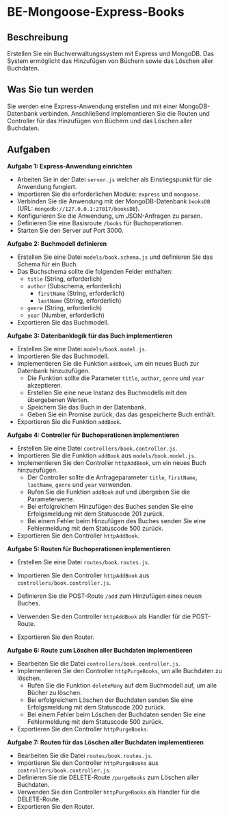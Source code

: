 # BE-Mongoose-Express-Books

## Beschreibung

Erstellen Sie ein Buchverwaltungssystem mit Express und MongoDB. Das System ermöglicht das Hinzufügen von Büchern sowie das Löschen aller Buchdaten.

## Was Sie tun werden

Sie werden eine Express-Anwendung erstellen und mit einer MongoDB-Datenbank verbinden. Anschließend implementieren Sie die Routen und Controller für das Hinzufügen von Büchern und das Löschen aller Buchdaten.

## Aufgaben

**Aufgabe 1: Express-Anwendung einrichten**

-   Arbeiten Sie in der Datei `server.js` welcher als Einstiegspunkt für die Anwendung fungiert.
-   Importieren Sie die erforderlichen Module: `express` und `mongoose`.
-   Verbinden Sie die Anwendung mit der MongoDB-Datenbank `booksDB` (URL: `mongodb://127.0.0.1:27017/booksDB`).
-   Konfigurieren Sie die Anwendung, um JSON-Anfragen zu parsen.
-   Definieren Sie eine Basisroute `/books` für Buchoperationen.
-   Starten Sie den Server auf Port 3000.

**Aufgabe 2: Buchmodell definieren**

-   Erstellen Sie eine Datei `models/book.schema.js` und definieren Sie das Schema für ein Buch.
-   Das Buchschema sollte die folgenden Felder enthalten:
    -   `title` (String, erforderlich)
    -   `author` (Subschema, erforderlich)
        -   `firstName` (String, erforderlich)
        -   `lastName` (String, erforderlich)
    -   `genre` (String, erforderlich)
    -   `year` (Number, erforderlich)
-   Exportieren Sie das Buchmodell.

**Aufgabe 3: Datenbanklogik für das Buch implementieren**

-   Erstellen Sie eine Datei `models/book.model.js`.
-   Importieren Sie das Buchmodell.
-   Implementieren Sie die Funktion `addBook`, um ein neues Buch zur Datenbank hinzuzufügen.
    -   Die Funktion sollte die Parameter `title`, `author`, `genre` und `year` akzeptieren.
    -   Erstellen Sie eine neue Instanz des Buchmodells mit den übergebenen Werten.
    -   Speichern Sie das Buch in der Datenbank.
    -   Geben Sie ein Promise zurück, das das gespeicherte Buch enthält.
-   Exportieren Sie die Funktion `addBook`.

**Aufgabe 4: Controller für Buchoperationen implementieren**

-   Erstellen Sie eine Datei `controllers/book.controller.js`.
-   Importieren Sie die Funktion `addBook` aus `models/book.model.js`.
-   Implementieren Sie den Controller `httpAddBook`, um ein neues Buch hinzuzufügen.
    -   Der Controller sollte die Anfrageparameter `title`, `firstName`, `lastName`, `genre` und `year` verwenden.
    -   Rufen Sie die Funktion `addBook` auf und übergeben Sie die Parameterwerte.
    -   Bei erfolgreichem Hinzufügen des Buches senden Sie eine Erfolgsmeldung mit dem Statuscode 201 zurück.
    -   Bei einem Fehler beim Hinzufügen des Buches senden Sie eine Fehlermeldung mit dem Statuscode 500 zurück.
-   Exportieren Sie den Controller `httpAddBook`.

**Aufgabe 5: Routen für Buchoperationen implementieren**

-   Erstellen Sie eine Datei `routes/book.routes.js`.

-   Importieren Sie den Controller `httpAddBook` aus `controllers/book.controller.js`.
-   Definieren Sie die POST-Route `/add` zum Hinzufügen eines neuen Buches.
-   Verwenden Sie den Controller `httpAddBook` als Handler für die POST-Route.
-   Exportieren Sie den Router.

**Aufgabe 6: Route zum Löschen aller Buchdaten implementieren**

-   Bearbeiten Sie die Datei `controllers/book.controller.js`.
-   Implementieren Sie den Controller `httpPurgeBooks`, um alle Buchdaten zu löschen.
    -   Rufen Sie die Funktion `deleteMany` auf dem Buchmodell auf, um alle Bücher zu löschen.
    -   Bei erfolgreichem Löschen der Buchdaten senden Sie eine Erfolgsmeldung mit dem Statuscode 200 zurück.
    -   Bei einem Fehler beim Löschen der Buchdaten senden Sie eine Fehlermeldung mit dem Statuscode 500 zurück.
-   Exportieren Sie den Controller `httpPurgeBooks`.

**Aufgabe 7: Routen für das Löschen aller Buchdaten implementieren**

-   Bearbeiten Sie die Datei `routes/book.routes.js`.
-   Importieren Sie den Controller `httpPurgeBooks` aus `controllers/book.controller.js`.
-   Definieren Sie die DELETE-Route `/purgeBooks` zum Löschen aller Buchdaten.
-   Verwenden Sie den Controller `httpPurgeBooks` als Handler für die DELETE-Route.
-   Exportieren Sie den Router.
